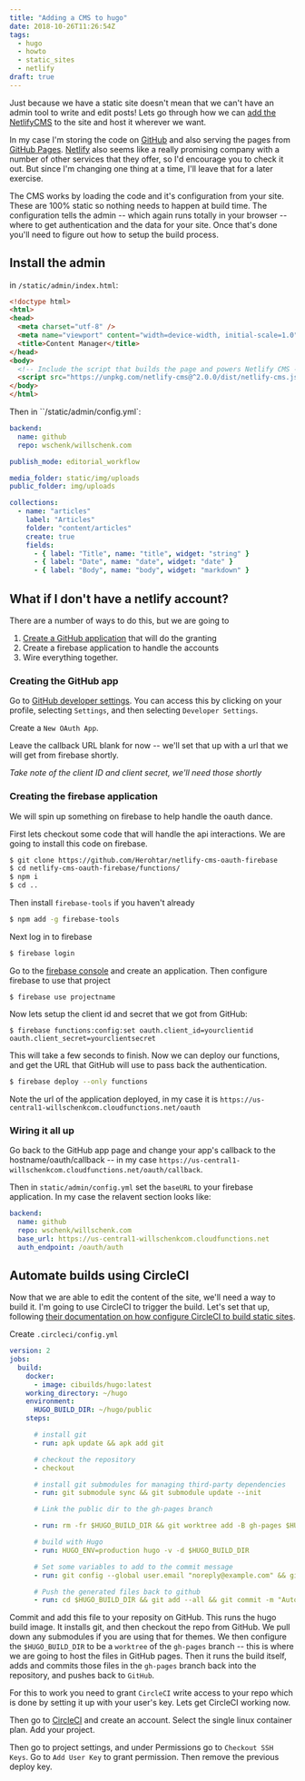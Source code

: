 ```yaml
---
title: "Adding a CMS to hugo"
date: 2018-10-26T11:26:54Z
tags:
  - hugo
  - howto
  - static_sites
  - netlify
draft: true
---
```


Just because we have a static site doesn't mean that we can't have an admin tool to write and edit posts!  Lets go through how we can [add the NetlifyCMS](https://www.netlifycms.org/docs/add-to-your-site/) to the site and host it wherever we want.

In my case I'm storing the code on [GitHub](https://github.com) and also serving the pages from [GitHub Pages](https://pages.github.com/).  [Netlify](https://www.netlify.com/) also seems like a really promising company with a number of other services that they offer, so I'd encourage you to check it out.  But since I'm changing one thing at a time, I'll leave that for a later exercise.

The CMS works by loading the code and it's configuration from your site.  These are 100% static so nothing needs to happen at build time.  The configuration tells the admin -- which again runs totally in your browser -- where to get authentication and the data for your site.  Once that's done you'll need to figure out how to setup the build process.

## Install the admin

in `/static/admin/index.html`:

```html
<!doctype html>
<html>
<head>
  <meta charset="utf-8" />
  <meta name="viewport" content="width=device-width, initial-scale=1.0" />
  <title>Content Manager</title>
</head>
<body>
  <!-- Include the script that builds the page and powers Netlify CMS -->
  <script src="https://unpkg.com/netlify-cms@^2.0.0/dist/netlify-cms.js"></script>
</body>
</html>
```

Then in ``/static/admin/config.yml`:

```yml
backend:
  name: github
  repo: wschenk/willschenk.com

publish_mode: editorial_workflow

media_folder: static/img/uploads
public_folder: img/uploads

collections:
  - name: "articles"
    label: "Articles"
    folder: "content/articles"
    create: true
    fields:
      - { label: "Title", name: "title", widget: "string" }
      - { label: "Date", name: "date", widget: "date" }
      - { label: "Body", name: "body", widget: "markdown" }    
```

## What if I don't have a netlify account?

There are a number of ways to do this, but we are going to

1. [Create a GitHub application](https://developer.github.com/apps/building-oauth-apps/creating-an-oauth-app/) that will do the granting
2. Create a firebase application to handle the accounts
3. Wire everything together.

### Creating the GitHub app

Go to [GitHub developer settings](https://github.com/settings/developers).  You can access this by clicking on your profile, selecting `Settings`, and then selecting `Developer Settings`.

Create a `New OAuth App`.  

Leave the callback URL blank for now -- we'll set that up with a url that we will get from firebase shortly.

*Take note of the client ID and client secret, we'll need those shortly*

### Creating the firebase application

We will spin up something on firebase to help handle the oauth dance.

First lets checkout some code that will handle the api interactions.  We are going to install this code on firebase.

```bash
$ git clone https://github.com/Herohtar/netlify-cms-oauth-firebase
$ cd netlify-cms-oauth-firebase/functions/
$ npm i
$ cd ..
```

Then install  `firebase-tools` if you haven't already

```bash
$ npm add -g firebase-tools
```

Next log in to firebase

```bash
$ firebase login
```

Go to the [firebase console](https://console.firebase.google.com/) and create an application.  Then configure firebase to use that project

```
$ firebase use projectname
```

Now lets setup the client id and secret that we got from GitHub:

```
$ firebase functions:config:set oauth.client_id=yourclientid oauth.client_secret=yourclientsecret
```

This will take a few seconds to finish.  Now we can deploy our functions, and get the URL that GitHub will use to pass back the authentication.

```bash
$ firebase deploy --only functions
```

Note the url of the application deployed, in my case it is `https://us-central1-willschenkcom.cloudfunctions.net/oauth`

### Wiring it all up

Go back to the GitHub app page and change your app's callback to the hostname/oauth/callback -- in my case `https://us-central1-willschenkcom.cloudfunctions.net/oauth/callback`.

Then in `static/admin/config.yml` set the `baseURL` to your firebase application.  In my case the relavent section looks like:

```yml
backend:
  name: github
  repo: wschenk/willschenk.com
  base_url: https://us-central1-willschenkcom.cloudfunctions.net
  auth_endpoint: /oauth/auth
```

## Automate builds using CircleCI

Now that we are able to edit the content of the site, we'll need a way to build it.  I'm going to use CircleCI to trigger the build.  Let's set that up, following [their documentation on how configure CircleCI to build static sites](https://circleci.com/blog/automate-your-static-site-deployment-with-circleci/).

Create `.circleci/config.yml`

```yml
version: 2
jobs:
  build:
    docker:
      - image: cibuilds/hugo:latest
    working_directory: ~/hugo
    environment:
      HUGO_BUILD_DIR: ~/hugo/public
    steps:

      # install git
      - run: apk update && apk add git

      # checkout the repository
      - checkout

      # install git submodules for managing third-party dependencies
      - run: git submodule sync && git submodule update --init

      # Link the public dir to the gh-pages branch

      - run: rm -fr $HUGO_BUILD_DIR && git worktree add -B gh-pages $HUGO_BUILD_DIR origin/gh-pages

      # build with Hugo
      - run: HUGO_ENV=production hugo -v -d $HUGO_BUILD_DIR

      # Set some variables to add to the commit message
      - run: git config --global user.email "noreply@example.com" && git config --global user.name "CircleCI Bot"

      # Push the generated files back to github
      - run: cd $HUGO_BUILD_DIR && git add --all && git commit -m "Automated publish to gh-pages" && git push
```

Commit and add this file to your reposity on GitHub.  This runs the hugo build image.  It installs git, and then checkout the repo from GitHub.  We pull down any submodules if you are using that for themes.  We then configure the `$HUGO_BUILD_DIR` to be a `worktree` of the `gh-pages` branch -- this is where we are going to host the files in GitHub pages.  Then it runs the build itself, adds and commits those files in the `gh-pages` branch back into the repository, and pushes back to `GitHub`.

For this to work you need to grant `CircleCI` write access to your repo which is done by setting it up with your user's key.  Lets get CircleCI working now.

Then go to [CircleCI](https://circleci.com/) and create an account.  Select the single linux container plan.  Add your project.  

Then go to project settings, and under Permissions go to `Checkout SSH Keys`.  Go to `Add User Key` to grant permission.  Then remove the previous deploy key.
